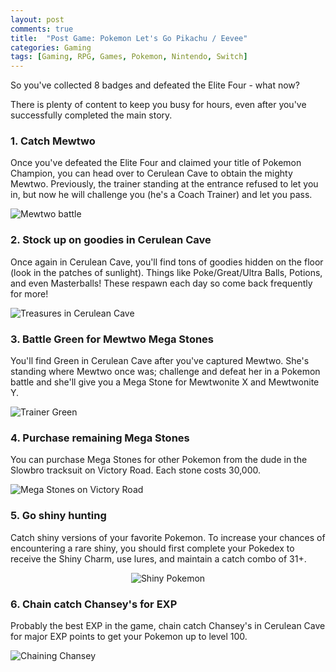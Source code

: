 ```yaml
---
layout: post
comments: true
title:  "Post Game: Pokemon Let's Go Pikachu / Eevee"
categories: Gaming
tags: [Gaming, RPG, Games, Pokemon, Nintendo, Switch]
---
```

So you've collected 8 badges and defeated the Elite Four - what now?

There is plenty of content to keep you busy for hours, even after you've successfully completed the main story.

### 1. Catch Mewtwo
Once you've defeated the Elite Four and claimed your title of Pokemon Champion, you can head over to Cerulean Cave to obtain the mighty Mewtwo. Previously, the trainer standing at the entrance refused to let you in, but now he will challenge you (he's a Coach Trainer) and let you pass.
<div class="box alt"><div class="row uniform">
<div class="12u$"><span class="image fit"><img src="https://gamewith-en.akamaized.net/img/7cf7aee397a314bb2b086614ff02999e.jpg" alt="Mewtwo battle" /></span></div>
</div></div>

### 2. Stock up on goodies in Cerulean Cave
Once again in Cerulean Cave, you'll find tons of goodies hidden on the floor (look in the patches of sunlight). Things like Poke/Great/Ultra Balls, Potions, and even Masterballs! These respawn each day so come back frequently for more!
<div class="box alt"><div class="row uniform">
<div class="12u$"><span class="image fit"><img src="https://gamewith-en.akamaized.net/img/5056ee245b2dac765d9e195e3e2b5d42.jpg" alt="Treasures in Cerulean Cave" /></span></div>
</div></div>

### 3. Battle Green for Mewtwo Mega Stones
You'll find Green in Cerulean Cave after you've captured Mewtwo. She's standing where Mewtwo once was; challenge and defeat her in a Pokemon battle and she'll give you a Mega Stone for Mewtwonite X and Mewtwonite Y.
<div class="box alt"><div class="row uniform">
<div class="12u$"><span class="image fit"><img src="https://gamewith-en.akamaized.net/img/39164de041213bcaad16b5d95225cfb6.jpg" alt="Trainer Green" /></span></div>
</div></div>

### 4. Purchase remaining Mega Stones
You can purchase Mega Stones for other Pokemon from the dude in the Slowbro tracksuit on Victory Road. Each stone costs 30,000.
<div class="box alt"><div class="row uniform">
<div class="12u$"><span class="image fit"><img src="https://gamewith-en.akamaized.net/img/f6dfb40453ba09be5b69787d84525f5f.jpg" alt="Mega Stones on Victory Road" /></span></div>
</div></div>

### 5. Go shiny hunting
Catch shiny versions of your favorite Pokemon. To increase your chances of encountering a rare shiny, you should first complete your Pokedex to receive the Shiny Charm, use lures, and maintain a catch combo of 31+.
<div class="box alt"><div class="row uniform">
<div class="6u$" style="text-align: center;"><span class="image fit"><img src="https://cdn.mos.cms.futurecdn.net/EsUPpfVztWRF83w8uy2KQV-320-80.jpg" alt="Shiny Pokemon" /></span></div>
</div></div>

### 6. Chain catch Chansey's for EXP
Probably the best EXP in the game, chain catch Chansey's in Cerulean Cave for major EXP points to get your Pokemon up to level 100.
<div class="box alt"><div class="row uniform">
<div class="12u$"><span class="image fit"><img src="https://gamewith-en.akamaized.net/img/1c726f3fc71c23b83c28eea7c08d7b52.jpg" alt="Chaining Chansey" /></span></div>
</div></div>
